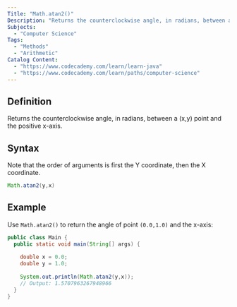 ```yaml
---
Title: "Math.atan2()"
Description: "Returns the counterclockwise angle, in radians, between a (x,y) point and the positive x-axis."
Subjects:
  - "Computer Science"
Tags:
  - "Methods"
  - "Arithmetic"
Catalog Content:
  - "https://www.codecademy.com/learn/learn-java"
  - "https://www.codecademy.com/learn/paths/computer-science"
---
```


## Definition

Returns the counterclockwise angle, in radians, between a (x,y) point and the positive x-axis.

## Syntax

Note that the order of arguments is first the Y coordinate, then the X coordinate.

```java
Math.atan2(y,x)
```

## Example 

Use `Math.atan2()` to return the angle of point `(0.0,1.0)` and the x-axis:

```java
public class Main {
  public static void main(String[] args) {
  
    double x = 0.0;
    double y = 1.0;
    
    System.out.println(Math.atan2(y,x));
    // Output: 1.5707963267948966
  }
}
```
